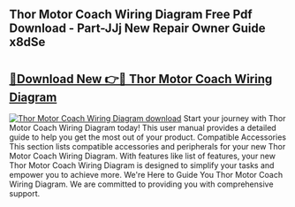 ## Thor Motor Coach Wiring Diagram Free Pdf Download - Part-JJj New Repair Owner Guide x8dSe

# <h2><a href="http://dft6ayb.blite.top/?on=Thor+Motor+Coach+Wiring+Diagram">🔗Download New 👉🔴 Thor Motor Coach Wiring Diagram</a></h2>

[![Thor Motor Coach Wiring Diagram download](https://i.imgur.com/lujVjoI.png)](http://dft6ayb.blite.top/?on=Thor+Motor+Coach+Wiring+Diagram)
Start your journey with Thor Motor Coach Wiring Diagram today! This user manual provides a detailed guide to help you get the most out of your product. Compatible Accessories This section lists compatible accessories and peripherals for your new Thor Motor Coach Wiring Diagram. With features like list of features, your new Thor Motor Coach Wiring Diagram is designed to simplify your tasks and empower you to achieve more. We're Here to Guide You Thor Motor Coach Wiring Diagram. We are committed to providing you with comprehensive support.
